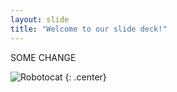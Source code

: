 ```yaml
---
layout: slide
title: "Welcome to our slide deck!"
---
```


SOME CHANGE

![Robotocat](https://octodex.github.com/images/Robotocat.png)
{: .center}
